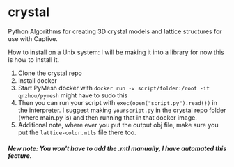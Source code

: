 # crystal
Python Algorithms for creating 3D crystal models and lattice structures for use with Captive.

How to install on a Unix system:
I will be making it into a library for now this is how to install it.

1) Clone the crystal repo
2) Install docker
2) Start PyMesh docker with `docker run -v script/folder:/root -it qnzhou/pymesh` might have to sudo this
3) Then you can run your script with `exec(open("script.py").read())` in the interpreter. I suggest making `yourscript.py` in the   crystal repo folder (where main.py is) and then running that in that docker image.
4) Additional note, where ever you put the output obj file, make sure you put the `lattice-color.mtls` file there too. 
##### New note: You won't have to add the .mtl manually, I have automated this feature.
